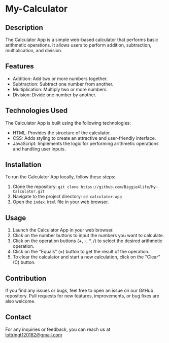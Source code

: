 # My-Calculator

## Description

The Calculator App is a simple web-based calculator that performs basic arithmetic operations. It allows users to perform addition, subtraction, multiplication, and division.

## Features

- Addition: Add two or more numbers together.
- Subtraction: Subtract one number from another.
- Multiplication: Multiply two or more numbers.
- Division: Divide one number by another.

## Technologies Used

The Calculator App is built using the following technologies:

- HTML: Provides the structure of the calculator.
- CSS: Adds styling to create an attractive and user-friendly interface.
- JavaScript: Implements the logic for performing arithmetic operations and handling user inputs.

## Installation

To run the Calculator App locally, follow these steps:

1. Clone the repository: `git clone https://github.com/Biggie4life/My-Calculator.git`
2. Navigate to the project directory: `cd calculator-app`
3. Open the `index.html` file in your web browser.

## Usage

1. Launch the Calculator App in your web browser.
2. Click on the number buttons to input the numbers you want to calculate.
3. Click on the operation buttons (+, -, *, /) to select the desired arithmetic operation.
4. Click on the "Equals" (=) button to get the result of the operation.
5. To clear the calculator and start a new calculation, click on the "Clear" (C) button.

## Contribution

If you find any issues or bugs, feel free to open an issue on our GitHub repository. Pull requests for new features, improvements, or bug fixes are also welcome.

## Contact

For any inquiries or feedback, you can reach us at lottringt120182@gmail.com
